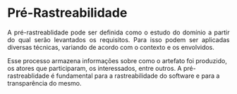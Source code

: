 # Pré-Rastreabilidade


<p align="justify">A pré-rastreablidade pode ser definida como o estudo do domínio a partir do qual serão levantados os requisitos. Para isso podem ser aplicadas diversas técnicas, variando de acordo com o contexto e os envolvidos.</p>

<p>Esse processo armazena informações sobre como o artefato foi produzido, os atores que participaram, os interessados, entre outros. A pré-rastreablidade é fundamental para a rastreabilidade do software e para a transparência do mesmo.</p>